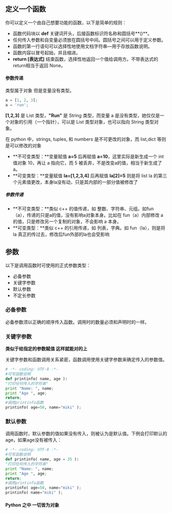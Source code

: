 ## 定义一个函数

你可以定义一个由自己想要功能的函数，以下是简单的规则：

- 函数代码块以 **def** 关键词开头，后接函数标识符名称和圆括号**()**。
- 任何传入参数和自变量必须放在圆括号中间。圆括号之间可以用于定义参数。
- 函数的第一行语句可以选择性地使用文档字符串—用于存放函数说明。
- 函数内容以冒号起始，并且缩进。
- **return [表达式]** 结束函数，选择性地返回一个值给调用方。不带表达式的return相当于返回 None。







#### 参数传递

类型属于对象 但是变量没有类型。

```python
a = [1, 2, 3];
a = 'run';
```

**[1,2,3]** 是 List 类型，**"Run"** 是 String 类型，而变量 a 是没有类型，她仅仅是一个对象的引用（一个指针），可以是 List 类型对象，也可以指向 String 类型对象。

在 python 中，strings, tuples, 和 numbers 是不可更改的对象，而 list,dict 等则是可以修改的对象

- **不可变类型：**变量赋值 **a=5** 后再赋值 **a=10**，这里实际是新生成一个 int 值对象 10，再让 a 指向它，而 5 被丢弃，不是改变a的值，相当于新生成了a。
- **可变类型：**变量赋值 **la=[1,2,3,4]** 后再赋值 **la[2]=5** 则是将 list la 的第三个元素值更改，本身la没有动，只是其内部的一部分值被修改了



##### 参数传递

- **不可变类型：**类似 c++ 的值传递，如 整数、字符串、元组。如fun（a），传递的只是a的值，没有影响a对象本身。比如在 fun（a）内部修改 a 的值，只是修改另一个复制的对象，不会影响 a 本身。
- **可变类型：**类似 c++ 的引用传递，如 列表，字典。如 fun（la），则是将 la 真正的传过去，修改后fun外部的la也会受影响





## 参数

以下是调用函数时可使用的正式参数类型：

- 必备参数
- 关键字参数
- 默认参数
- 不定长参数





### 必备参数

必备参数须以正确的顺序传入函数。调用时的数量必须和声明时的一样。



### 关键字参数

**类似于给指定的参数赋值 这样就能对的上**

关键字参数和函数调用关系紧密，函数调用使用关键字参数来确定传入的参数值。

```python
# -*- coding: UTF-8 -*-
#可写函数说明
def printinfo( name, age ):
"打印任何传入的字符串"
print "Name: ", name;
print "Age ", age;
return;
#调用printinfo函数
printinfo( age=50, name="miki" );
```



### 默认参数

调用函数时，默认参数的值如果没有传入，则被认为是默认值。下例会打印默认的age，如果age没有被传入：

```python
# -*- coding: UTF-8 -*-
#可写函数说明
def printinfo( name, age = 35 ):
"打印任何传入的字符串"
print "Name: ", name;
print "Age ", age;
return;
#调用printinfo函数
printinfo( age=50, name="miki" );
printinfo( name="miki" );
```



#### Python 之中 一切皆为对象



